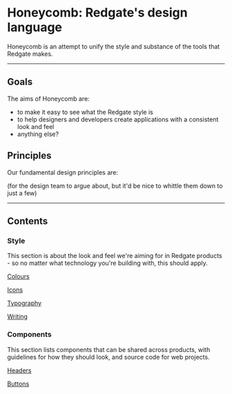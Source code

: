 # Honeycomb: Redgate's design language

Honeycomb is an attempt to unify the style and substance of the tools that Redgate makes. 

---

## Goals

The aims of Honeycomb are:

* to make it easy to see what the Redgate style is
* to help designers and developers create applications with a consistent look and feel
* anything else?

## Principles

Our fundamental design principles are: 

(for the design team to argue about, but it'd be nice to whittle them down to just a few)

---

## Contents

### Style

This section is about the look and feel we're aiming for in Redgate products - so no matter what technology you're building with, this should apply.

[Colours](colours.html)

[Icons](icons.html)

[Typography](typography.html)

[Writing](writing.html)

### Components

This section lists components that can be shared across products, with guidelines for how they should look, and source code for web projects.

[Headers](headers.html)

[Buttons](buttons.html)